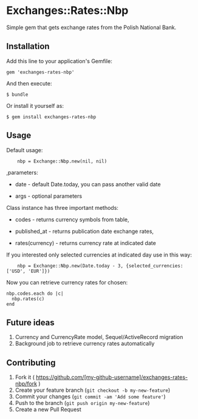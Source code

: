 # Exchanges::Rates::Nbp

Simple gem that gets exchange rates from the Polish National Bank.

## Installation

Add this line to your application's Gemfile:

    gem 'exchanges-rates-nbp'

And then execute:

    $ bundle

Or install it yourself as:

    $ gem install exchanges-rates-nbp

## Usage

Default usage:

		nbp = Exchange::Nbp.new(nil, nil)

,parameters:

* date - default Date.today, you can pass another valid date

* args - optional parameters 


Class instance has three important methods:

* codes - returns currency symbols from table,

* published_at - returns publication date exchange rates,

* rates(currency) - returns currency rate at indicated date


If you interested only selected currencies at indicated day use in this way:

		nbp = Exchange::Nbp.new(Date.today - 3, {selected_currencies: ['USD', 'EUR']})


Now you can retrieve currency rates for chosen:

    nbp.codes.each do |c|
      nbp.rates(c)
    end


## Future ideas
1. Currency and CurrencyRate model, Sequel/ActiveRecord migration
2. Background job to retrieve currency rates automatically


## Contributing

1. Fork it ( https://github.com/[my-github-username]/exchanges-rates-nbp/fork )
2. Create your feature branch (`git checkout -b my-new-feature`)
3. Commit your changes (`git commit -am 'Add some feature'`)
4. Push to the branch (`git push origin my-new-feature`)
5. Create a new Pull Request
